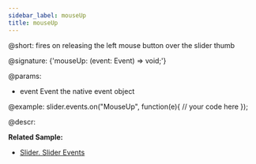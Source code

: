 ```yaml
---
sidebar_label: mouseUp
title: mouseUp
---          
```


@short: fires on releasing the left mouse button over the slider thumb

@signature: {'mouseUp: (event: Event) => void;'}

@params:
- event		Event		the native event object


@example:
slider.events.on("MouseUp", function(e){
    // your code here
});


@descr:

**Related Sample:**
- [Slider. Slider Events](https://snippet.dhtmlx.com/sc7ov54z)	


